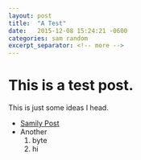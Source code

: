 ```yaml
---
layout: post
title:  "A Test"
date:   2015-12-08 15:24:21 -0600
categories: sam random
excerpt_separator: <!-- more -->
---
```


# This is a test post.

This is just some ideas I head.

<!-- more -->
* [Samily Post](http://sam.baskinger.tiddlyspot.com)
* Another
  1. byte
  1. hi
